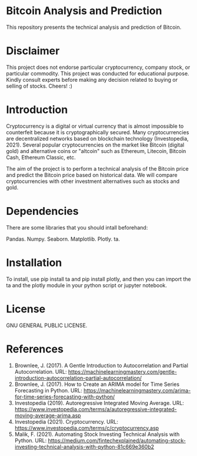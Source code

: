 # Bitcoin Analysis and Prediction
This repository presents the technical analysis and prediction of Bitcoin.

# Disclaimer
This project does not endorse particular cryptocurrency, company stock, or particular commodity. This project was conducted for educational purpose. Kindly consult experts before making any decision related to buying or selling of stocks. Cheers! :)

# Introduction
Cryptocurrency is a digital or virtual currency that is almost impossible to counterfeit because it is cryptographically secured. Many cryptocurrencies are decentralized networks based on blockchain technology (Investopedia, 2021). Several popular cryptocurrencies on the market like Bitcoin (digital gold) and alternative coins or "altcoin" such as Ethereum, Litecoin, Bitcoin Cash, Ethereum Classic, etc.

The aim of the project is to perform a technical analysis of the Bitcoin price and predict the Bitcoin price based on historical data. We will compare cryptocurrencies with other investment alternatives such as stocks and gold.

# Dependencies
There are some libraries that you should intall beforehand:

Pandas.
Numpy.
Seaborn.
Matplotlib.
Plotly.
ta.

# Installation
To install, use pip install ta and pip install plotly, and then you can import the ta and the plotly module in your python script or jupyter notebook.

# License
GNU GENERAL PUBLIC LICENSE.

# References
1. Brownlee, J. (2017). A Gentle Introduction to Autocorrelation and Partial Autocorrelation. URL: https://machinelearningmastery.com/gentle-introduction-autocorrelation-partial-autocorrelation/
2. Brownlee, J. (2017). How to Create an ARIMA model for Time Series Forecasting in Python. URL: https://machinelearningmastery.com/arima-for-time-series-forecasting-with-python/
3. Investopedia (2019). Autoregressive Integrated Moving Average. URL: https://www.investopedia.com/terms/a/autoregressive-integrated-moving-average-arima.asp
4. Investopedia (2021). Cryptocurrency. URL: https://www.investopedia.com/terms/c/cryptocurrency.asp
5. Malik, F. (2021). Automating Stock Investing Technical Analysis with Python. URL: https://medium.com/fintechexplained/automating-stock-investing-technical-analysis-with-python-81c669e360b2

